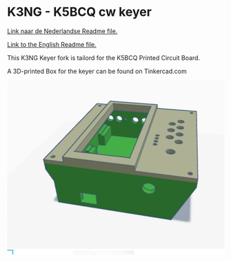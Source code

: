 # K3NG - K5BCQ cw keyer

[Link  naar de Nederlandse Readme file.](/Nederlands.md)

[Link  to the English Readme file.](/English.md)

This K3NG Keyer fork is tailord for the K5BCQ Printed Circuit Board.

A 3D-printed Box for the keyer can be found on Tinkercad.com

![](/images/3Dprototype.jpg)

